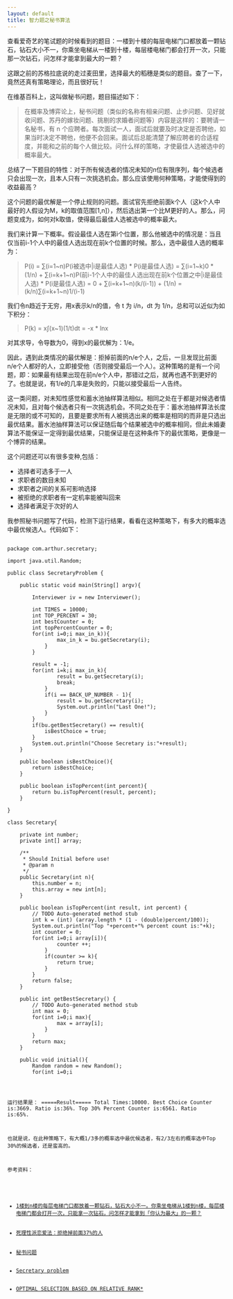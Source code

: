 ```yaml
---
layout: default
title: 智力题之秘书算法
---
```

查看爱奇艺的笔试题的时候看到的题目：一楼到十楼的每层电梯门口都放着一颗钻石，钻石大小不一，你乘坐电梯从一楼到十楼，每层楼电梯门都会打开一次，只能那一次钻石，问怎样才能拿到最大的一颗？

这跟之前的苏格拉底说的走过麦田里，选择最大的稻穗是类似的题目。查了一下，竟然还真有策略理论，而且很好玩！

在维基百科上，这叫做秘书问题，题目描述如下：

<blockquote>
	在概率及博弈论上，秘书问题（类似的名称有相亲问题、止步问题、见好就收问题、苏丹的嫁妆问题、挑剔的求婚者问题等）内容是这样的：要聘请一名秘书，有 n 个应聘者。每次面试一人，面试后就要及时决定是否聘他，如果当时决定不聘他，他便不会回来。面试后总能清楚了解应聘者的合适程度，并能和之前的每个人做比较。问什么样的策略，才使最佳人选被选中的概率最大。
</blockquote>

总结了一下题目的特性：对于所有候选者的情况未知的n位有限序列，每个候选者只会出现一次，且本人只有一次挑选机会。那么应该使用何种策略，才能使得到的收益最高？

这个问题的最优解是一个停止规则的问题。面试官先拒绝前面k个人（这k个人中最好的人假设为M，k的取值范围[1,n]），然后选出第一个比M更好的人。那么，问题变成为，如何对k取值，使得最后最佳人选被选中的概率最大。

我们来计算一下概率。假设最佳人选在第i个位置，那么他被选中的情况是：当且仅当前i-1个人中的最佳人选出现在前k个位置的时候。那么，选中最佳人选的概率为：

<blockquote>
	P(i) = ∑(i=1~n)P(i被选中|i是最佳人选) * P(i是最佳人选)
		 = ∑(i=1~k)0 * (1/n) + ∑(i=k+1~n)P(前i-1个人中的最佳人选出现在前k个位置之中|i是最佳人选) * P(i是最佳人选)
		 = 0 + ∑(i=k+1~n)(k/(i-1)) + (1/n)
		 = (k/n)∑(i=k+1~n)1/(i-1)
</blockquote>

我们令n趋近于无穷，用x表示k/n的值，令 t 为 i/n，dt 为 1/n，总和可以近似为如下积分：

<blockquote>
	P(k) = x∫(x~1)(1/t)dt
		 = -x * lnx
</blockquote>

对其求导，令导数为0，得到x的最优解为：1/e。

因此，遇到此类情况的最优解是：拒掉前面的n/e个人，之后，一旦发现比前面n/e个人都好的人，立即接受他（否则接受最后一个人）。这种策略的是有一个问题，即：如果最有结果出现在前n/e个人中，那错过之后，就再也遇不到更好的了。也就是说，有1/e的几率是失败的，只能以接受最后一人告终。


这一类问题，对未知性感觉和蓄水池抽样算法相似。相同之处在于都是对候选者情况未知，且对每个候选者只有一次挑选机会。不同之处在于：蓄水池抽样算法长度是无限的或不可知的，且要是要求所有人被挑选出来的概率是相同的而非是只选出最优结果。蓄水池抽样算法可以保证随后每个结果被选中的概率相同，但此未婚妻算法不能保证一定得到最优结果，只能保证是在这种条件下的最优策略，更像是一个博弈的结果。

这个问题还可以有很多变种,包括：
<ul>
<li>选择者可选多于一人</li>
<li>求职者的数目未知</li>
<li>求职者之间的关系可影响选择</li>
<li>被拒绝的求职者有一定机率能被叫回来</li>
<li>选择者满足于次好的人</li>
</ul>

我参照秘书问题写了代码，检测下运行结果，看看在这种策略下，有多大的概率选中最优候选人。代码如下：
<pre><code>
package com.arthur.secretary;

import java.util.Random;

public class SecretaryProblem {
		
	public static void main(String[] argv){

		Interviewer iv = new Interviewer();
		
		int TIMES = 10000;
		int TOP_PERCENT = 30;
		int bestCounter = 0;
		int topPercentCounter = 0;
		for(int i=0;i<TIMES;i++){
			iv.nextRound();
			if(iv.isBestChoice()){
				bestCounter ++;
			}
			if(iv.isTopPercent(TOP_PERCENT)){
				topPercentCounter ++;
			}
		}
		System.out.println("\n=====Result=====");
		System.out.println("Total Times:"+TIMES+".\nBest Choice Counter is:"+bestCounter+". Ratio is:"+(bestCounter*100/TIMES)+"%.");
		System.out.println("Top "+TOP_PERCENT+"% Percent Counter is:"+topPercentCounter+". Ratio is:"+(topPercentCounter*100/TIMES)+"%.");

	}
}

class Interviewer{

	private int BACK_UP_NUMBER = 50;
	private Secretary bu;
	private boolean isBestChoice = false;
	private int result;
	
	public Interviewer(){
		bu = new Secretary(BACK_UP_NUMBER);	
	}
	
	public void nextRound(){
		isBestChoice = false;
		bu.initial();
		choose();
	}

	public void choose(){
		int k = (int)(BACK_UP_NUMBER/Math.E);
		System.out.println("Category k is:"+k);
		
		int max_in_k = -1;
		for(int i=0;i<k;i++){
			if((bu.getSecretary(i) > max_in_k)){
				max_in_k = bu.getSecretary(i);
			}
		}
		
		result = -1;
		for(int i=k;i<BACK_UP_NUMBER;i++){
			if(bu.getSecretary(i) > max_in_k){
				result = bu.getSecretary(i);
				break;
			}
			if(i == BACK_UP_NUMBER - 1){
				result = bu.getSecretary(i);
				System.out.println("Last One!");
			}
		}
		if(bu.getBestSecretary() == result){
			isBestChoice = true;
		}
		System.out.println("Choose Secretary is:"+result);
	}
	
	public boolean isBestChoice(){
		return isBestChoice;
	}
	
	public boolean isTopPercent(int percent){
		return bu.isTopPercent(result, percent);
	}
	
}

class Secretary{
	
	private int number;
	private int[] array; 
	
	/**
	 * Should Initial before use!
	 * @param n
	 */
	public Secretary(int n){
		this.number = n;
		this.array = new int[n];
	}
	
	public boolean isTopPercent(int result, int percent) {
		// TODO Auto-generated method stub
		int k = (int) (array.length * (1 - (double)percent/100));
		System.out.println("Top "+percent+"% percent count is:"+k);
		int counter = 0;
		for(int i=0;i<array.length;i++){
			if(result > array[i]){
				counter ++;
			}
			if(counter >= k){
				return true;
			}
		}
		return false;
	}

	public int getBestSecretary() {
		// TODO Auto-generated method stub
		int max = 0;
		for(int i=0;i<array.length;i++){
			if(array[i] > max){
				max = array[i];
			}
		}
		return max;
	}

	public void initial(){
		Random random = new Random();
		for(int i=0;i<number;i++){
			array[i] = random.nextInt(number);
		}
		System.out.println("\nSecretary["+this.number+"] are:" + this.toString());
		System.out.println("Best Secretary is:" + this.getBestSecretary());	
	}
	
	public int getSecretary(int i){
		return array[i];
	}
	
	public String toString(){
		StringBuffer sb = new StringBuffer();
		for(int i=0;i<array.length;i++){
			sb.append(array[i]+" ");
		}
		return sb.substring(0, sb.lastIndexOf(" "));
	}
	
}
</code></pre>
运行结果是：
=====Result=====
Total Times:10000.
Best Choice Counter is:3669. Ratio is:36%.
Top 30% Percent Counter is:6561. Ratio is:65%.

也就是说，在此种策略下，有大概1/3多的概率选中最优候选者，有2/3左右的概率选中Top 30%的候选者，还是蛮高的。

参考资料：
<ul>
	<li><a href="http://www.zhihu.com/question/20641620">1楼到n楼的每层电梯门口都放着一颗钻石，钻石大小不一。你乘坐电梯从1楼到n楼，每层楼电梯门都会打开一次，只能拿一次钻石，问怎样才能拿到「你认为最大」的一颗？</a></li>
	<li><a href="http://www.guokr.com/article/6768/">死理性派恋爱法：拒绝掉前面37%的人</a></li>
	<li><a href="http://zh.wikipedia.org/wiki/%E7%A7%98%E6%9B%B8%E5%95%8F%E9%A1%8C">秘书问题</a></li>
	<li><a href="http://en.wikipedia.org/wiki/Secretary_problem">Secretary problem</a></li>
	<li><a href="http://www.math.upenn.edu/~ted/210F10/References/Expectations.pdf">OPTIMAL SELECTION BASED ON RELATIVE RANK*</a></li>
</ul>